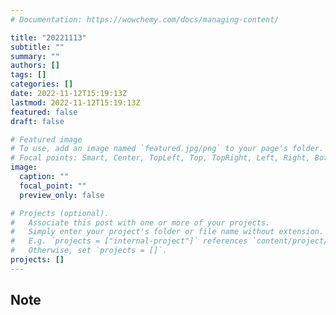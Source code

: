 ```yaml
---
# Documentation: https://wowchemy.com/docs/managing-content/

title: "20221113"
subtitle: ""
summary: ""
authors: []
tags: []
categories: []
date: 2022-11-12T15:19:13Z
lastmod: 2022-11-12T15:19:13Z
featured: false
draft: false

# Featured image
# To use, add an image named `featured.jpg/png` to your page's folder.
# Focal points: Smart, Center, TopLeft, Top, TopRight, Left, Right, BottomLeft, Bottom, BottomRight.
image:
  caption: ""
  focal_point: ""
  preview_only: false

# Projects (optional).
#   Associate this post with one or more of your projects.
#   Simply enter your project's folder or file name without extension.
#   E.g. `projects = ["internal-project"]` references `content/project/deep-learning/index.md`.
#   Otherwise, set `projects = []`.
projects: []
---
```


## Note

